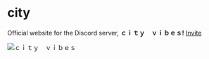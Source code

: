# city
Official website for the Discord server, **ｃｉｔｙ　ｖｉｂｅｓ!**  [Invite](https://discord.gg/9TWwRG2)

![ｃｉｔｙ　ｖｉｂｅｓ](https://imgur.com/xh0UFj5.jpg)
